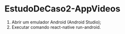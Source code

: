 # EstudoDeCaso2-AppVideos

1. Abrir um emulador Android (Android Studio);
2. Executar comando react-native run-android.
